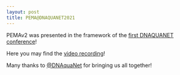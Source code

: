 ```yaml
---
layout: post
title: PEMA@DNAQUANET2021
---
```


PEMAv2 was presented in the framework of the [first DNAQUANET conference](https://symposium.inrae.fr/dnaqua-conference-evian2021/)! 

Here you may find the [video recording](https://www.youtube.com/watch?v=kht_LKMmB6w&t=10s)! 

Many thanks to [@DNAquaNet](https://twitter.com/DNAquaNet) for bringing us all together! 

